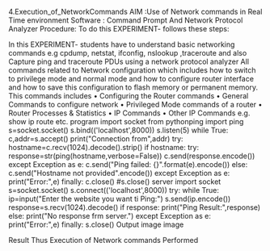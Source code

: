 4.Execution_of_NetworkCommands
AIM :Use of Network commands in Real Time environment
Software : Command Prompt And Network Protocol Analyzer
Procedure: To do this EXPERIMENT- follows these steps:

In this EXPERIMENT- students have to understand basic networking commands e.g cpdump, netstat, ifconfig, nslookup ,traceroute and also Capture ping and traceroute PDUs using a network protocol analyzer
All commands related to Network configuration which includes how to switch to privilege mode
and normal mode and how to configure router interface and how to save this configuration to
flash memory or permanent memory.
This commands includes
• Configuring the Router commands
• General Commands to configure network
• Privileged Mode commands of a router
• Router Processes & Statistics
• IP Commands
• Other IP Commands e.g. show ip route etc.
program
import socket
from pythonping import ping
s=socket.socket()
s.bind(('localhost',8000))
s.listen(5)
while True:
 c,addr=s.accept()
   print("Connection from",addr)
   try:
      hostname=c.recv(1024).decode().strip()
      if hostname:
         try:
            response=str(ping(hostname,verbose=False))
            c.send(response.encode())
         except Exception as e:
 c.send("Ping failed: {}".format(e).encode())
      else:
               c.send("Hostname not provided".encode())
   except Exception as e:
     print("Error:",e)
   finally:
     c.close() 
#s.close() 
server
import socket
s=socket.socket()
s.connect(('localhost',8000))
try:
   while True:
      ip=input("Enter the website you want ti Ping:")
      s.send(ip.encode())
      response=s.recv(1024).decode()
 if response:
         print("Ping Result:",response)
      else:
         print("No response frm server.")
except Exception as e:
   print("Error:",e)
finally:
   s.close()
Output
image image

Result
Thus Execution of Network commands Performed
